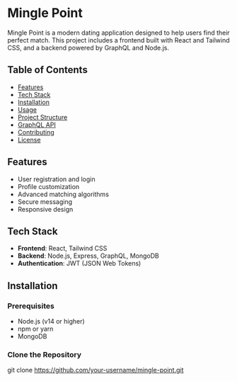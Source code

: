 # Mingle Point

Mingle Point is a modern dating application designed to help users find their perfect match. This project includes a frontend built with React and Tailwind CSS, and a backend powered by GraphQL and Node.js.

## Table of Contents

- [Features](#features)
- [Tech Stack](#tech-stack)
- [Installation](#installation)
- [Usage](#usage)
- [Project Structure](#project-structure)
- [GraphQL API](#graphql-api)
- [Contributing](#contributing)
- [License](#license)

## Features

- User registration and login
- Profile customization
- Advanced matching algorithms
- Secure messaging
- Responsive design

## Tech Stack

- **Frontend**: React, Tailwind CSS
- **Backend**: Node.js, Express, GraphQL, MongoDB
- **Authentication**: JWT (JSON Web Tokens)

## Installation

### Prerequisites

- Node.js (v14 or higher)
- npm or yarn
- MongoDB

### Clone the Repository


git clone https://github.com/your-username/mingle-point.git

